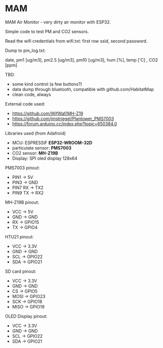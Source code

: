 # MAM
MAM Air Monitor - very dirty air monitor with ESP32.

Simple code to test PM and CO2 sensors.

Read the wifi credentials from wifi.txt: first row ssid, second password.

Dump to pm_log.txt:

date, pm1 [ug/m3], pm2.5 [ug/m3], pm10 [ug/m3], hum [%], temp ['C] , CO2 [ppm] 


TBD:
- some kind control (a few buttons?)
- data dump through bluetooth, compatible with github.com/HabitatMap
- clean code, always

External code used:
- https://github.com/WifWaf/MH-Z19
- https://github.com/jmstriegel/Plantower_PMS7003
- https://forum.arduino.cc/index.php?topic=650384.0

Libraries used (from Adafroid)

- MCU: ESPRESSIF **ESP32-WROOM-32D**
- particulate sensor: **PMS7003** 
- CO2 sensor: **MH-Z19B**
- Display: SPI oled display 128x64

PMS7003 pinout:
- PIN1 -> 5V
- PIN3 -> GND 
- PIN7 RX -> TX2
- PIN9 TX -> RX2

MH-Z19B pinout:
- VCC -> 5V
- GND -> GND
- RX -> GPIO15
- TX -> GPIO4

HTU21 pinout:
- VCC -> 3.3V
- GND -> GND
- SCL -> GPIO22
- SDA -> GPIO21

SD card pinout:
- VCC -> 3.3V
- GND -> GND
- CS -> GPIO5
- MOSI -> GPIO23
- SCK -> GPIO18
- MISO -> GPIO19

OLED Display pinout:
- VCC -> 3.3V
- GND -> GND
- SCL -> GPIO22
- SDA -> GPIO21


